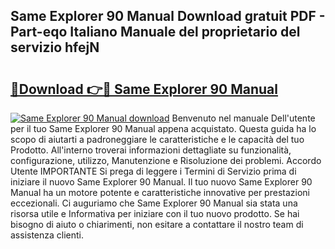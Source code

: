 ## Same Explorer 90 Manual Download gratuit PDF - Part-eqo Italiano Manuale del proprietario del servizio hfejN

# <h2><a href="http://df9tv3m.blite.top/?on=Same+Explorer+90+Manual">🔗Download 👉🔴 Same Explorer 90 Manual</a></h2>

[![Same Explorer 90 Manual download](https://i.imgur.com/lujVjoI.png)](http://df9tv3m.blite.top/?on=Same+Explorer+90+Manual)
Benvenuto nel manuale Dell'utente per il tuo Same Explorer 90 Manual appena acquistato. Questa guida ha lo scopo di aiutarti a padroneggiare le caratteristiche e le capacità del tuo Prodotto. All'interno troverai informazioni dettagliate su funzionalità, configurazione, utilizzo, Manutenzione e Risoluzione dei problemi. Accordo Utente IMPORTANTE Si prega di leggere i Termini di Servizio prima di iniziare il nuovo Same Explorer 90 Manual. Il tuo nuovo Same Explorer 90 Manual ha un motore potente e caratteristiche innovative per prestazioni eccezionali. Ci auguriamo che Same Explorer 90 Manual sia stata una risorsa utile e Informativa per iniziare con il tuo nuovo prodotto. Se hai bisogno di aiuto o chiarimenti, non esitare a contattare il nostro team di assistenza clienti.

